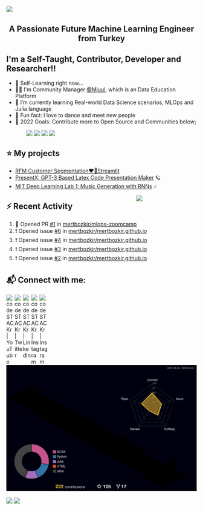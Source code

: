 <img src="./Mert.svg"></img>  

<h2 align="center">A Passionate Future Machine Learning Engineer from Turkey</h2>

## I'm a Self-Taught, Contributor, Developer and Researcher!!

- 🔭 Self-Learning right now... 
- 🧙‍♂️ I'm Community Manager [@Miuul](https://www.miuul.com/), which is an Data Education Platform 
- 🎯 I’m currently learning Real-world Data Science scenarios, MLOps and Julia language
- 👯 Fun fact: I love to dance and meet new people
- 🥅 2022 Goals: Contribute more to Open Source and Communities below;

&emsp;&emsp;&emsp;&ensp;
[<img width="30px" style="vertical-align: text-top;" src="https://static.iterative.ai/logo/dvc.svg"/>](https://dvc.org)  [<img width="30px" style="vertical-align: text-top;" src="https://pydata.org/global2021/wp-content/uploads/2021/06/cropped-logo.png"/>](https://pydata.org/) [<img width="30px" style="vertical-align: text-top;" src="https://avatars.githubusercontent.com/u/57668889?s=200&v=4"/>](https://dagshub.com) [<img width="30px" style="vertical-align: text-top;" src="https://avatars.githubusercontent.com/u/743164?s=280&v=4"/>](https://julialang.org) 


 

 ## ⭐ My projects

<!---* [MIT-Stanford based Self-Taught-Degree](https://github.com/mertbozkir/self-taught-degree)📌 -->
 
* [RFM Customer Segmentation❤️‍🔥Streamlit](https://github.com/mertbozkir/RFM_Customer_Segmentation_Streamlit) 
* [PresentX: GPT-3 Based Latex Code Presentation Maker](https://github.com/mertbozkir/PresentX)  🪐
* [MIT Deep Learning Lab 1: Music Generation with RNNs](https://github.com/mertbozkir/Music_Generation_RNNs)  🎶

 <img align="right" src="https://media.giphy.com/media/LoBSGLlkRVWnd6SdxN/giphy.gif" width="160">


## ⚡ Recent Activity
<!--START_SECTION:activity-->
1. 💪 Opened PR [#1](https://github.com/mertbozkir/mlops-zoomcamp/pull/1) in [mertbozkir/mlops-zoomcamp](https://github.com/mertbozkir/mlops-zoomcamp)
2. ❗️ Opened issue [#6](https://github.com/mertbozkir/mertbozkir.github.io/issues/6) in [mertbozkir/mertbozkir.github.io](https://github.com/mertbozkir/mertbozkir.github.io)
3. ❗️ Opened issue [#4](https://github.com/mertbozkir/mertbozkir.github.io/issues/4) in [mertbozkir/mertbozkir.github.io](https://github.com/mertbozkir/mertbozkir.github.io)
4. ❗️ Opened issue [#3](https://github.com/mertbozkir/mertbozkir.github.io/issues/3) in [mertbozkir/mertbozkir.github.io](https://github.com/mertbozkir/mertbozkir.github.io)
5. ❗️ Opened issue [#2](https://github.com/mertbozkir/mertbozkir.github.io/issues/2) in [mertbozkir/mertbozkir.github.io](https://github.com/mertbozkir/mertbozkir.github.io)
<!--END_SECTION:activity-->

## 📬 Connect with me:

[<img align="left" alt="codeSTACKr | YouTube" width="22px" src="https://cdn.jsdelivr.net/npm/simple-icons@v3/icons/youtube.svg" />](https://www.youtube.com/channel/UCXea7z2u1TsOd8FICU1EhIQ)&nbsp;
[<img align="left" alt="codeSTACKr | Twitter" width="22px" src="https://cdn.jsdelivr.net/npm/simple-icons@v3/icons/twitter.svg" />](https://twitter.com/mertbozkirr)&nbsp;
[<img align="left" alt="codeSTACKr | LinkedIn" width="22px" src="https://cdn.jsdelivr.net/npm/simple-icons@v3/icons/linkedin.svg" />](https://www.linkedin.com/in/mertbozkir/)&nbsp;
[<img align="left" alt="codeSTACKr | Instagram" width="22px" src="https://cdn.jsdelivr.net/npm/simple-icons@v3/icons/gmail.svg" />](mailto:mert.bozkirr@gmail.com)&nbsp;
[<img align="left" alt="codeSTACKr | Instagram" width="22px" src="https://cdn.jsdelivr.net/npm/simple-icons@v3/icons/medium.svg" />](https://medium.com/@mertbozkir)&nbsp;
 

![](./profile-3d-contrib/profile-night-rainbow.svg)

<p>
  <img width="48%" src="https://github-readme-stats.vercel.app/api?username=mertbozkir&show_icons=true&theme=tokyonight" />
  <img width="48%" src="https://github-readme-streak-stats.herokuapp.com/?user=mertbozkir&theme=tokyonight" />
</p>

